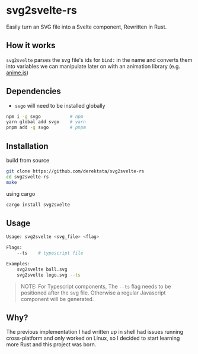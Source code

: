 # svg2svelte-rs

Easily turn an SVG file into a Svelte component, Rewritten in Rust.

## How it works

`svg2svelte` parses the svg file's ids for `bind:` in the name and converts them into variables we can manipulate later on with an animation library (e.g. [anime.js])

## Dependencies

+ `svgo` will need to be installed globally

```bash
npm i -g svgo           # npm
yarn global add svgo    # yarn
pnpm add -g svgo        # pnpm
```

## Installation

build from source
```bash
git clone https://github.com/derektata/svg2svelte-rs
cd svg2svelte-rs
make
```

using cargo
```bash
cargo install svg2svelte
```

## Usage
```bash
Usage: svg2svelte <svg_file> <flag>

Flags:
    --ts    # typescript file

Examples:
    svg2svelte ball.svg
    svg2svelte logo.svg --ts
```
> NOTE: For Typescript components, The `--ts` flag needs to be positioned after the svg file. Otherwise a regular Javascript component will be generated.

## Why?

The previous implementation I had written up in shell had issues running cross-platform and only worked on Linux, so I decided to start learning more Rust and this project was born.

[svelte]:https://svelte.dev/
[anime.js]:https://animejs.com/
